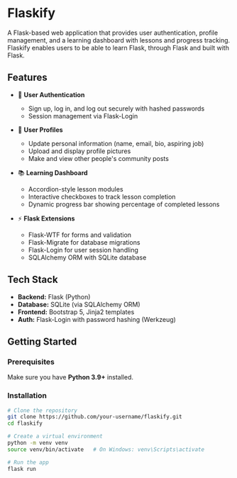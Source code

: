 # Flaskify  

A Flask-based web application that provides user authentication, profile management, and a learning dashboard with lessons and progress tracking.
Flaskify enables users to be able to learn Flask, through Flask and built with Flask.

## Features  

- 🔑 **User Authentication**  
  - Sign up, log in, and log out securely with hashed passwords  
  - Session management via Flask-Login  

- 👤 **User Profiles**  
  - Update personal information (name, email, bio, aspiring job)  
  - Upload and display profile pictures
  - Make and view other people's community posts

- 📚 **Learning Dashboard**  
  - Accordion-style lesson modules  
  - Interactive checkboxes to track lesson completion  
  - Dynamic progress bar showing percentage of completed lessons  

- ⚡ **Flask Extensions**  
  - Flask-WTF for forms and validation  
  - Flask-Migrate for database migrations  
  - Flask-Login for user session handling  
  - SQLAlchemy ORM with SQLite database  

## Tech Stack  

- **Backend:** Flask (Python)  
- **Database:** SQLite (via SQLAlchemy ORM)  
- **Frontend:** Bootstrap 5, Jinja2 templates  
- **Auth:** Flask-Login with password hashing (Werkzeug)  

## Getting Started  

### Prerequisites  
Make sure you have **Python 3.9+** installed.  

### Installation  

```bash
# Clone the repository
git clone https://github.com/your-username/flaskify.git
cd flaskify

# Create a virtual environment
python -m venv venv
source venv/bin/activate   # On Windows: venv\Scripts\activate

# Run the app
flask run

